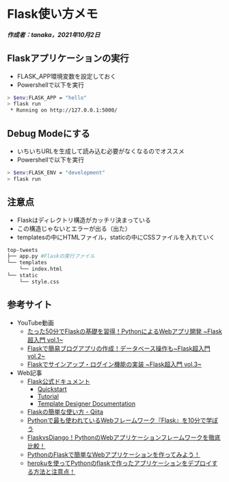 # Flask使い方メモ
##### 作成者：tanaka，2021年10月2日

## Flaskアプリケーションの実行
- FLASK_APP環境変数を設定しておく
- Powershellで以下を実行
```sh
> $env:FLASK_APP = "hello"
> flask run
 * Running on http://127.0.0.1:5000/
```

## Debug Modeにする
- いちいちURLを生成して読み込む必要がなくなるのでオススメ
- Powershellで以下を実行
```sh
> $env:FLASK_ENV = "development"
> flask run
```

## 注意点
- Flaskはディレクトリ構造がカッチリ決まっている
- この構造じゃないとエラーが出る（出た）
- templatesの中にHTMLファイル，staticの中にCSSファイルを入れていく
```sh
top-tweets
├── app.py #Flaskの実行ファイル
└── templates
    └── index.html
└── static
    └── style.css
```

## 参考サイト
- YouTube動画
    - [たった50分でFlaskの基礎を習得！PythonによるWebアプリ開発 ~Flask超入門 vol.1~](https://www.youtube.com/watch?v=bzbrpkbjWe8)
    - [Flaskで簡易ブログアプリの作成！データベース操作も~Flask超入門 vol.2~](https://www.youtube.com/watch?v=mW0_60SRr3s)
    - [Flaskでサインアップ・ログイン機能の実装 ~Flask超入門 vol.3~](https://www.youtube.com/watch?v=Gyy1tzwenc8&t=2457s)
- Web記事
    - [Flask公式ドキュメント](https://flask.palletsprojects.com/en/2.0.x/)
        - [Quickstart](https://flask.palletsprojects.com/en/2.0.x/quickstart/#static-files)
        - [Tutorial](https://flask.palletsprojects.com/en/2.0.x/tutorial/)
        - [Template Designer Documentation](https://jinja.palletsprojects.com/en/3.0.x/templates/)
    - [Flaskの簡単な使い方 - Qiita](https://qiita.com/zaburo/items/5091041a5afb2a7dffc8)
    - [Pythonで最も使われているWebフレームワーク『Flask』を10分で学ぼう](https://news.mynavi.jp/article/zeropython-64/)
    - [FlaskvsDjango！PythonのWebアプリケーションフレームワークを徹底比較！](https://toukei-lab.com/flask-django)
    - [PythonのFlaskで簡単なWebアプリケーションを作ってみよう！](https://toukei-lab.com/python-flask)
    - [herokuを使ってPythonのflaskで作ったアプリケーションをデプロイする方法と注意点！](https://toukei-lab.com/heroku-python)